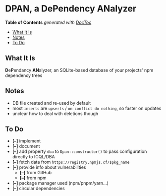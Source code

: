 

# DPAN, a DePendency ANalyzer


<!-- START doctoc generated TOC please keep comment here to allow auto update -->
<!-- DON'T EDIT THIS SECTION, INSTEAD RE-RUN doctoc TO UPDATE -->
**Table of Contents**  *generated with [DocToc](https://github.com/thlorenz/doctoc)*

- [What It Is](#what-it-is)
- [Notes](#notes)
- [To Do](#to-do)

<!-- END doctoc generated TOC please keep comment here to allow auto update -->

## What It Is

**D**e**P**endancy **AN**alyzer, an SQLite-based database of your projects' npm dependency trees

## Notes

* DB file created and re-used by default
* most `inserts` are `upserts` / `on conflict do nothing`, so faster on updates
* unclear how to deal with deletions though


## To Do

* **[–]** implement
* **[–]** document
* **[–]** add property `dba` to `Dpan::constructor()` to pass configuration directly to ICQL/DBA
* **[–]** fetch data from `https://registry.npmjs.cf/$pkg_name`
* **[–]** provide info about vulnerabilities
  * **[–]** from GitHub
  * **[–]** from npm
* **[–]** package manager used (npm/pnpm/yarn...)
* **[–]** circular dependencies




